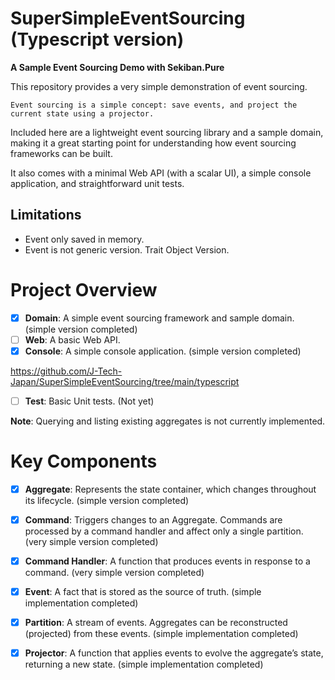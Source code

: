# SuperSimpleEventSourcing (Typescript version)

**A Sample Event Sourcing Demo with Sekiban.Pure**

This repository provides a very simple demonstration of event sourcing.

```
Event sourcing is a simple concept: save events, and project the current state using a projector.
```

Included here are a lightweight event sourcing library and a sample domain, making it a great starting point for understanding how event sourcing frameworks can be built.

It also comes with a minimal Web API (with a scalar UI), a simple console application, and straightforward unit tests.

## Limitations
- Event only saved in memory.
- Event is not generic version. Trait Object Version.

# Project Overview

- [x] **Domain**: A simple event sourcing framework and sample domain. (simple version completed)
- [ ] **Web**: A basic Web API.
- [x] **Console**: A simple console application. (simple version completed)

https://github.com/J-Tech-Japan/SuperSimpleEventSourcing/tree/main/typescript

- [ ] **Test**: Basic Unit tests. (Not yet)

**Note**: Querying and listing existing aggregates is not currently implemented.

# Key Components

- [x] **Aggregate**: Represents the state container, which changes throughout its lifecycle. (simple version completed)
- [x] **Command**: Triggers changes to an Aggregate. Commands are processed by a command handler and affect only a single partition. (very simple version completed)
- [x] **Command Handler**: A function that produces events in response to a command. (very simple version completed)
- [x] **Event**: A fact that is stored as the source of truth. (simple implementation completed)
- [x] **Partition**: A stream of events. Aggregates can be reconstructed (projected) from these events. (simple implementation completed)
- [x] **Projector**: A function that applies events to evolve the aggregate’s state, returning a new state. (simple implementation completed)

